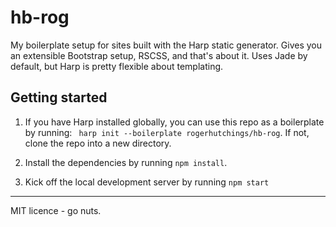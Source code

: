 # hb-rog

My boilerplate setup for sites built with the Harp static generator. Gives you an extensible Bootstrap setup, RSCSS, and that's about it. Uses Jade by default, but Harp is pretty flexible about templating.

## Getting started

1. If you have Harp installed globally, you can use this repo as a boilerplate by running: `
harp init --boilerplate rogerhutchings/hb-rog`. If not, clone the repo into a new directory.

2. Install the dependencies by running `npm install`.

3. Kick off the local development server by running `npm start`

---

MIT licence - go nuts.
